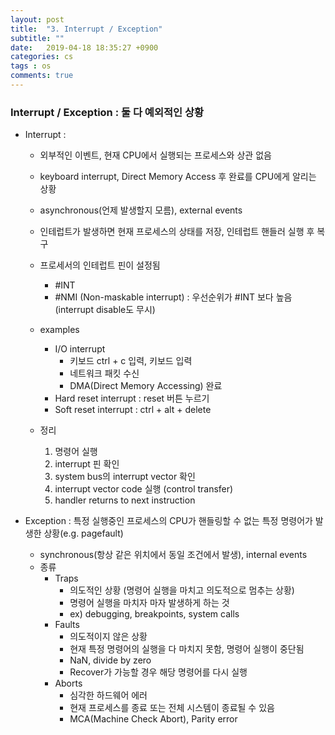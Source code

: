```yaml
---
layout: post
title:  "3. Interrupt / Exception"
subtitle: ""
date:   2019-04-18 18:35:27 +0900
categories: cs
tags : os
comments: true
---
```


### Interrupt / Exception : 둘 다 예외적인 상황
- Interrupt : 
  - 외부적인 이벤트, 현재 CPU에서 실행되는 프로세스와 상관 없음
  - keyboard interrupt, Direct Memory Access 후 완료를 CPU에게 알리는 상황
  - asynchronous(언제 발생할지 모름), external events
  - 인테럽트가 발생하면 현재 프로세스의 상태를 저장, 인테럽트 핸들러 실행 후 복구
  - 프로세서의 인테럽트 핀이 설정됨
    - #INT
    - #NMI (Non-maskable interrupt) : 우선순위가 #INT 보다 높음 (interrupt disable도 무시)
  - examples
    - I/O interrupt
      - 키보드 ctrl + c 입력, 키보드 입력
      - 네트워크 패킷 수신
      - DMA(Direct Memory Accessing) 완료
    - Hard reset interrupt : reset 버튼 누르기
    - Soft reset interrupt : ctrl + alt + delete
  
  - 정리
    1. 명령어 실행
    2. interrupt 핀 확인
    3. system bus의 interrupt vector 확인
    4. interrupt vector code 실행 (control transfer)
    5. handler returns to next instruction
 

- Exception : 특정 실행중인 프로세스의 CPU가 핸들링할 수 없는 특정 명령어가 발생한 상황(e.g. pagefault) 
  - synchronous(항상 같은 위치에서 동일 조건에서 발생), internal events
  - 종류
    - Traps
      - 의도적인 상황 (명령어 실행을 마치고 의도적으로 멈추는 상황)
      - 명령어 실행을 마치자 마자 발생하게 하는 것
      - ex) debugging, breakpoints, system calls
    - Faults
      - 의도적이지 않은 상황
      - 현재 특정 명령어의 실행을 다 마치지 못함, 명령어 실행이 중단됨
      - NaN, divide by zero 
      - Recover가 가능할 경우 해당 명령어를 다시 실행
    - Aborts
      - 심각한 하드웨어 에러
      - 현재 프로세스를 종료 또는 전체 시스템이 종료될 수 있음
      - MCA(Machine Check Abort), Parity error